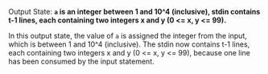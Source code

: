 Output State: **`a` is an integer between 1 and 10^4 (inclusive), stdin contains t-1 lines, each containing two integers x and y (0 <= x, y <= 99).**

In this output state, the value of `a` is assigned the integer from the input, which is between 1 and 10^4 (inclusive). The stdin now contains t-1 lines, each containing two integers x and y (0 <= x, y <= 99), because one line has been consumed by the input statement.
